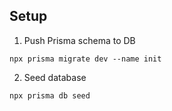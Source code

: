 ## Setup

1. Push Prisma schema to DB

```
npx prisma migrate dev --name init
```

2. Seed database

```
npx prisma db seed
```
